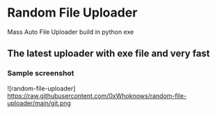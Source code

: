 # Random File Uploader
Mass Auto File Uploader build in python exe 

## The latest uploader with exe file and very fast

### Sample screenshot
![random-file-uploader] https://raw.githubusercontent.com/0xWhoknows/random-file-uploader/main/git.png
